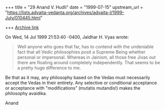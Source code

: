 +++
title = "29 Anand V. Hudli"
date = "1999-07-15"
upstream_url = "https://lists.advaita-vedanta.org/archives/advaita-l/1999-July/010445.html"

+++
[Archive link](https://lists.advaita-vedanta.org/archives/advaita-l/1999-July/010445.html)

On Wed, 14 Jul 1999 21:53:40 -0400, Jaldhar H. Vyas
 <jaldhar at BRAINCELLS.COM> wrote:

>
>Well anyone who goes that far, has to contend with the undeniable fact
>that all Vedic philosophies posit a Supreme Being whether personal or
>impersonal.  Whereas in Jainism, all those free Jivas out there are
>floating around completely independently.  That seems to be a pretty huge
>difference to me.
>
>

 Be that as it may, any philosophy based on the Vedas must necessarily
 accept the Vedas in their entirety. Any selective or conditional
 acceptance or acceptance with "modifications" (mutatis mutandis!)
 makes the philosophy avaidika.

 Anand

